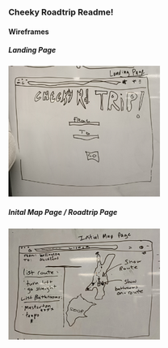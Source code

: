 ### Cheeky Roadtrip Readme!



#### Wireframes

##### Landing Page

<img src="readme-images/landing-page.jpg" width="300">


##### Inital Map Page / Roadtrip Page

<img src="readme-images/initial-map-page.jpg" width="300">




